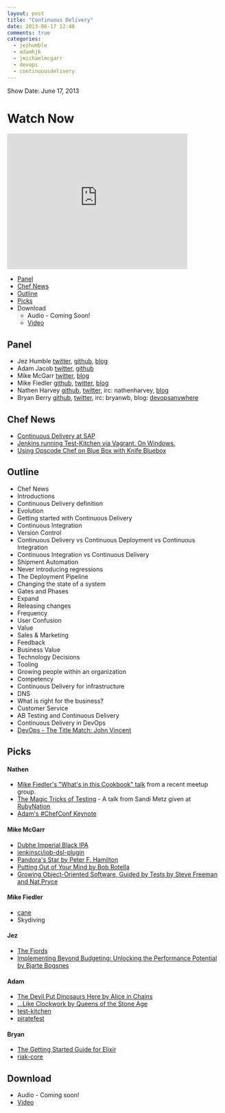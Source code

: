 ```yaml
---
layout: post
title: "Continuous Delivery"
date: 2013-06-17 12:48
comments: true
categories: 
  - jezhumble
  - adamhjk
  - jmichaelmcgarr
  - devops
  - continuousdelivery
---
```


Show Date:   June 17, 2013

# Watch Now

<iframe width="420" height="315" src="http://www.youtube.com/embed/h78cMy63XF8" frameborder="0" allowfullscreen></iframe>

* [Panel](http://foodfightshow.org/2013/06/continuous-delivery.html#panel)
* [Chef News](http://foodfightshow.org/2013/06/continuous-delivery.html#news)
* [Outline](http://foodfightshow.org/2013/06/continuous-delivery.html#outline)
* [Picks](http://foodfightshow.org/2013/06/continuous-delivery.html#picks)
* Download
  * Audio - Coming Soon!
  * [Video](http://youtu.be/h78cMy63XF8)

Panel<a name="panel"></a>
-----
* Jez Humble [twitter](https://twitter.com/jezhumble), [github](https://github.com/Jezhumble), [blog](http://continuousdelivery.com/)
* Adam Jacob [twitter](https://twitter.com/adamhjk), [github](https://github.com/adamhjk)
* Mike McGarr [twitter](https://twitter.com/jmichaelmcgarr), [blog](http://earlyandoften.wordpress.com/)
* Mike Fiedler [github](http://github.com/miketheman), [twitter](http://twitter.com/mikefiedler), [blog](http://www.miketheman.net)
* Nathen Harvey [github](http://github.com/nathenharvey), [twitter](http://twitter.com/nathenharvey), irc: nathenharvey, [blog](http://nathenharvey.com)
* Bryan Berry [github](http://github.com/bryanwb), [twitter](http://twitter.com/bryanwb), irc: bryanwb, blog: [devopsanywhere](http://devopsanywhere.blogspot.com)


<!-- more -->

Chef News<a name="news"></a>
---------

* [Continuous Delivery at SAP](https://www.dropbox.com/s/ps4icmboani9wpn/SAP%20Continuous%20Delivery%20-%20JFokus%202013.pdf)
* [Jenkins running Test-Kitchen via Vagrant. On Windows.](http://www.kickflop.net/blog/2013/06/11/jenkins-running-test-kitchen-via-vagrant-on-windows/)
* [Using Opscode Chef on Blue Box with Knife Bluebox](https://www.bluebox.net/about/blog/2013/06/using-opscode-chef-on-blue-box-with-knife-bluebox/)

Outline<a name="outline"></a>
-------

* Chef News
* Introductions
* Continuous Delivery definition
* Evolution
* Getting started with Continuous Delivery
 * Continuous Integration
 * Version Control
* Continuous Delivery vs Continuous Deployment vs Continuous Integration
* Continuous Integration vs Continuous Delivery
 * Shipment Automation
 * Never introducing regressions
* The Deployment Pipeline
* Changing the state of a system
 * Gates and Phases
 * Expand
* Releasing changes
 * Frequency
 * User Confusion
 * Value
 * Sales & Marketing
* Feedback
* Business Value
* Technology Decisions
 * Tooling
 * Growing people within an organization
 * Competency
* Continuous Delivery for infrastructure
 * DNS
* What is right for the business?
 * Customer Service
* AB Testing and Continuous Delivery
* Continuous Delivery in DevOps
 * [DevOps - The Title Match: John Vincent](http://blog.lusis.org/blog/2013/06/04/devops-the-title-match/)

Picks
-----
#### Nathen

* [Mike Fiedler's "What's in this Cookbook" talk](http://www.youtube.com/watch?v=bmGQVo7UHbU&feature=share&list=PLdh-RwQzDsaNlz-Ho-BAjKfoPaUs7UIwQ) from a recent meetup group.
* [The Magic Tricks of Testing](https://speakerdeck.com/skmetz/magic-tricks-of-testing-railsconf) - A talk from Sandi Metz given at [RubyNation](http://rubynation.org)
* [Adam's #ChefConf Keynote](http://www.opscode.com/blog/chefconf-talks/chefconf-2013-keynote-session-opscode-adam-jacob/)

#### Mike McGarr
* [Dubhe Imperial Black IPA](http://beeradvocate.com/beer/profile/1416/67046/?ba=russj117)
* [jenkinsci/job-dsl-plugin](https://github.com/jenkinsci/job-dsl-plugin)
* [Pandora's Star by Peter F. Hamilton](http://www.amazon.com/Pandoras-Star-Peter-F-Hamilton/dp/0345479211/ref=sr_1_1?ie=UTF8&qid=1371581952&sr=8-1&keywords=pandora+star)
* [Putting Out of Your Mind by Bob Rotella](http://www.amazon.com/Putting-Out-Your-Mind-Rotella/dp/0743212134/ref=sr_1_1?s=books&ie=UTF8&qid=1371582033&sr=1-1&keywords=putting+out+of+your+mind)
* [Growing Object-Oriented Software, Guided by Tests by Steve Freeman and Nat Pryce](http://www.amazon.com/Growing-Object-Oriented-Software-Guided-Tests/dp/0321503627/ref=sr_1_1?s=books&ie=UTF8&qid=1371582084&sr=1-1&keywords=growing+object-oriented+software+guided+by+tests)

#### Mike Fiedler
* [cane](http://corner.squareup.com/2012/02/cane.html)
* Skydiving

#### Jez
* [The Fjords](http://www.fjords.com/)
* [Implementing Beyond Budgeting: Unlocking the Performance Potential by Bjarte Bogsnes](http://www.amazon.com/Implementing-Beyond-Budgeting-Unlocking-Performance/dp/0470405163)

#### Adam
* [The Devil Put Dinosaurs Here by Alice in Chains](https://itunes.apple.com/us/album/the-devil-put-dinosaurs-here/id622941441)
* [...Like Clockwork by Queens of the Stone Age](https://itunes.apple.com/us/album/...like-clockwork/id630719740?ign-mpt=uo%3D4)
* [test-kitchen](https://github.com/opscode/test-kitchen)
* [piratefest](http://www.norcalpiratefestival.com/)

#### Bryan
* [The Getting Started Guide for Elixir](http://elixir-lang.org/getting_started/1.html)
* [riak-core](https://github.com/basho/riak_core)

Download
--------
* Audio - Coming soon!
* [Video](http://youtu.be/h78cMy63XF8)
 
